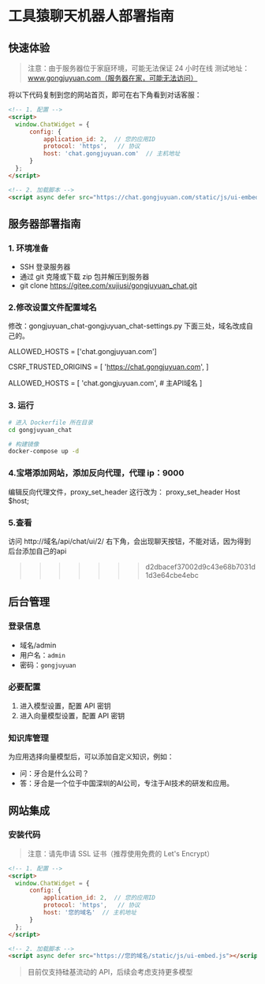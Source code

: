 # 工具猿聊天机器人部署指南

## 快速体验
> 注意：由于服务器位于家庭环境，可能无法保证 24 小时在线
> 测试地址：www.gongjuyuan.com（服务器在家，可能无法访问）

将以下代码复制到您的网站首页，即可在右下角看到对话客服：

```html
<!-- 1. 配置 -->
<script>
  window.ChatWidget = {
      config: {
          application_id: 2,  // 您的应用ID
          protocol: 'https',   // 协议
          host: 'chat.gongjuyuan.com'  // 主机地址
      }
  };
</script>

<!-- 2. 加载脚本 -->
<script async defer src="https://chat.gongjuyuan.com/static/js/ui-embed.js"></script>
```

## 服务器部署指南

### 1. 环境准备
- SSH 登录服务器
- 通过 git 克隆或下载 zip 包并解压到服务器
- git clone https://gitee.com/xujiusi/gongjuyuan_chat.git

### 2.修改设置文件配置域名
修改：gongjuyuan_chat-gongjuyuan_chat-settings.py
下面三处，域名改成自己的。

ALLOWED_HOSTS = ['chat.gongjuyuan.com']

CSRF_TRUSTED_ORIGINS = [
    'https://chat.gongjuyuan.com',
]

ALLOWED_HOSTS = [
    'chat.gongjuyuan.com',  # 主API域名
]

### 3. 运行
```bash
# 进入 Dockerfile 所在目录
cd gongjuyuan_chat

# 构建镜像
docker-compose up -d
```

### 4.宝塔添加网站，添加反向代理，代理 ip：9000
编辑反向代理文件，proxy_set_header 这行改为：
proxy_set_header Host $host; 

### 5.查看

访问 http://域名/api/chat/ui/2/
右下角，会出现聊天按钮，不能对话，因为得到后台添加自己的api

>>>>>>> d2dbacef37002d9c43e68b7031d1d3e64cbe4ebc

## 后台管理

### 登录信息
- 域名/admin
- 用户名：`admin`
- 密码：`gongjuyuan`

### 必要配置
1. 进入模型设置，配置 API 密钥
2. 进入向量模型设置，配置 API 密钥

### 知识库管理
为应用选择向量模型后，可以添加自定义知识，例如：
- 问：牙合是什么公司？
- 答：牙合是一个位于中国深圳的AI公司，专注于AI技术的研发和应用。

## 网站集成

### 安装代码
> 注意：请先申请 SSL 证书（推荐使用免费的 Let's Encrypt）

```html
<!-- 1. 配置 -->
<script>
  window.ChatWidget = {
      config: {
          application_id: 2,  // 您的应用ID
          protocol: 'https',   // 协议
          host: '您的域名'  // 主机地址
      }
  };
</script>

<!-- 2. 加载脚本 -->
<script async defer src="https://您的域名/static/js/ui-embed.js"></script>
```

> 目前仅支持硅基流动的 API，后续会考虑支持更多模型